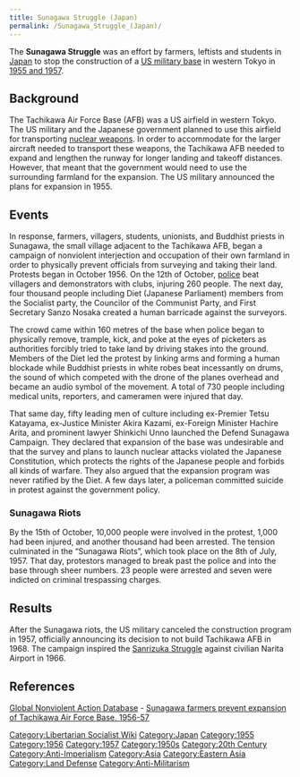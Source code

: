 ```yaml
---
title: Sunagawa Struggle (Japan)
permalink: /Sunagawa_Struggle_(Japan)/
---
```


The **Sunagawa Struggle** was an effort by farmers, leftists and
students in [Japan](Japan.md "wikilink") to stop the construction of a [US
military base](Timeline_of_US_Imperialism.md "wikilink") in western Tokyo
in [1955 and
1957](Timeline_of_Libertarian_Socialism_in_Eastern_Asia.md "wikilink").

## Background

The Tachikawa Air Force Base (AFB) was a US airfield in western Tokyo.
The US military and the Japanese government planned to use this airfield
for transporting [nuclear weapons](Nuclear_Weapons.md "wikilink"). In order
to accommodate for the larger aircraft needed to transport these
weapons, the Tachikawa AFB needed to expand and lengthen the runway for
longer landing and takeoff distances. However, that meant that the
government would need to use the surrounding farmland for the expansion.
The US military announced the plans for expansion in 1955.

## Events

In response, farmers, villagers, students, unionists, and Buddhist
priests in Sunagawa, the small village adjacent to the Tachikawa AFB,
began a campaign of nonviolent interjection and occupation of their own
farmland in order to physically prevent officials from surveying and
taking their land. Protests began in October 1956. On the 12th of
October, [police](police.md "wikilink") beat villagers and demonstrators
with clubs, injuring 260 people. The next day, four thousand people
including Diet (Japanese Parliament) members from the Socialist party,
the Councilor of the Communist Party, and First Secretary Sanzo Nosaka
created a human barricade against the surveyors.

The crowd came within 160 metres of the base when police began to
physically remove, trample, kick, and poke at the eyes of picketers as
authorities forcibly tried to take land by driving stakes into the
ground. Members of the Diet led the protest by linking arms and forming
a human blockade while Buddhist priests in white robes beat incessantly
on drums, the sound of which competed with the drone of the planes
overhead and became an audio symbol of the movement. A total of 730
people including medical units, reporters, and cameramen were injured
that day.

That same day, fifty leading men of culture including ex-Premier Tetsu
Katayama, ex-Justice Minister Akira Kazami, ex-Foreign Minister Hachire
Arita, and prominent lawyer Shinkichi Unno launched the Defend Sunagawa
Campaign. They declared that expansion of the base was undesirable and
that the survey and plans to launch nuclear attacks violated the
Japanese Constitution, which protects the rights of the Japanese people
and forbids all kinds of warfare. They also argued that the expansion
program was never ratified by the Diet. A few days later, a policeman
committed suicide in protest against the government policy.

### Sunagawa Riots

By the 15th of October, 10,000 people were involved in the protest,
1,000 had been injured, and another thousand had been arrested. The
tension culminated in the “Sunagawa Riots”, which took place on the 8th
of July, 1957. That day, protestors managed to break past the police and
into the base through sheer numbers. 23 people were arrested and seven
were indicted on criminal trespassing charges.

## Results

After the Sunagawa riots, the US military canceled the construction
program in 1957, officially announcing its decision to not build
Tachikawa AFB in 1968. The campaign inspired the [Sanrizuka
Struggle](Sanrizuka_Struggle.md "wikilink") against civilian Narita Airport
in 1966.

## References

[Global Nonviolent Action
Database](Global_Nonviolent_Action_Database.md "wikilink") - [Sunagawa
farmers prevent expansion of Tachikawa Air Force Base,
1956-57](https://nvdatabase.swarthmore.edu/content/sunagawa-farmers-prevent-expansion-tachikawa-air-force-base-1956-57)

[Category:Libertarian Socialist
Wiki](Category:Libertarian_Socialist_Wiki.md "wikilink")
[Category:Japan](Category:Japan.md "wikilink")
[Category:1955](Category:1955.md "wikilink")
[Category:1956](Category:1956.md "wikilink")
[Category:1957](Category:1957.md "wikilink")
[Category:1950s](Category:1950s.md "wikilink") [Category:20th
Century](Category:20th_Century.md "wikilink")
[Category:Anti-Imperialism](Category:Anti-Imperialism.md "wikilink")
[Category:Asia](Category:Asia.md "wikilink") [Category:Eastern
Asia](Category:Eastern_Asia.md "wikilink") [Category:Land
Defense](Category:Land_Defense.md "wikilink")
[Category:Anti-Militarism](Category:Anti-Militarism.md "wikilink")